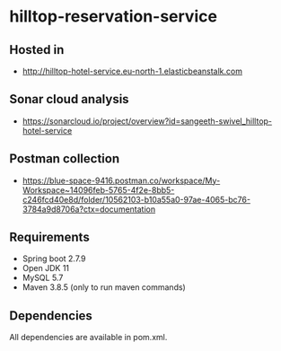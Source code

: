# hilltop-reservation-service

## Hosted in

* http://hilltop-hotel-service.eu-north-1.elasticbeanstalk.com

## Sonar cloud analysis

* https://sonarcloud.io/project/overview?id=sangeeth-swivel_hilltop-hotel-service

## Postman collection

* https://blue-space-9416.postman.co/workspace/My-Workspace~14096feb-5765-4f2e-8bb5-c246fcd40e8d/folder/10562103-b10a55a0-97ae-4065-bc76-3784a9d8706a?ctx=documentation

## Requirements

* Spring boot 2.7.9
* Open JDK 11
* MySQL 5.7
* Maven 3.8.5 (only to run maven commands)

## Dependencies

All dependencies are available in pom.xml.

